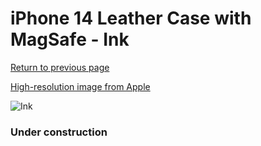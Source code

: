 # iPhone 14 Leather Case with MagSafe - Ink

[Return to previous page](/iphone_14)

[High-resolution image from Apple](https://store.storeimages.cdn-apple.com/8756/as-images.apple.com/is/MPP63?wid=4500&hei=4500&fmt=png)

<div style="width: 384px"><img src="/everypreview/MPP63.png" alt="Ink"></div>

### Under construction
